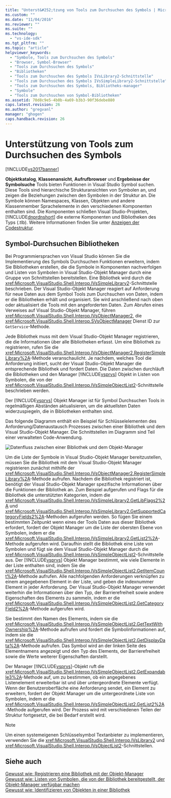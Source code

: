 ```yaml
---
title: "Unterst&#252;tzung von Tools zum Durchsuchen des Symbols | Microsoft Docs"
ms.custom: ""
ms.date: "11/04/2016"
ms.reviewer: ""
ms.suite: ""
ms.technology: 
  - "vs-ide-sdk"
ms.tgt_pltfrm: ""
ms.topic: "article"
helpviewer_keywords: 
  - "Symbole, Tools zum Durchsuchen des Symbols"
  - "Browser, Symbol-Browser"
  - "Tools zum Durchsuchen des Symbols"
  - "Bibliotheken"
  - "Tools zum Durchsuchen des Symbols IVsLibrary2-Schnittstelle"
  - "Tools zum Durchsuchen des Symbols IVsSimpleLibrary2-Schnittstelle"
  - "Tools zum Durchsuchen des Symbols, Bibliotheks-manager"
  - "Symbole"
  - "Tools zum Durchsuchen von Symbol-Bibliotheken"
ms.assetid: 70d8c9e5-4b0b-4a69-b3b3-90f36debe880
caps.latest.revision: 26
ms.author: "gregvanl"
manager: "ghogen"
caps.handback.revision: 26
---
```

# Unterst&#252;tzung von Tools zum Durchsuchen des Symbols
[!INCLUDE[vs2017banner](../../code-quality/includes/vs2017banner.md)]

**Objektkatalog**, **Klassenansicht**, **Aufrufbrowser** und **Ergebnisse der Symbolsuche** Tools bieten Funktionen in Visual Studio Symbol suchen.  Diese Tools sind hierarchische Strukturansichten von Symbolen an, und zeigen die Beziehungen zwischen den Symbolen in der Struktur an.  Die Symbole können Namespaces, Klassen, Objekten und andere Klassenmember Sprachelemente in den verschiedenen Komponenten enthalten sind.  Die Komponenten schließen Visual Studio\-Projekten, [!INCLUDE[dnprdnshort](../../code-quality/includes/dnprdnshort_md.md)] die externe Komponenten und Bibliotheken des Typs \(.tlb\).  Weitere Informationen finden Sie unter [Anzeigen der Codestruktur](../../ide/viewing-the-structure-of-code.md).  
  
## Symbol\-Durchsuchen Bibliotheken  
 Bei Programmiersprachen von Visual Studio können Sie die Implementierung des Symbols Durchsuchen Funktionen erweitern, indem Sie Bibliotheken erstellen, die die Symbole in Komponenten nachverfolgen und Listen von Symbolen in Visual Studio\-Objekt Manager durch eine Gruppe von Schnittstellen bereitstellen.  Eine Bibliothek wird durch die <xref:Microsoft.VisualStudio.Shell.Interop.IVsSimpleLibrary2>\-Schnittstelle beschrieben.  Der Visual Studio\-Objekt Manager reagiert auf Anforderung für neue Daten aus dem Symbol Tools zum Durchsuchen von Daten, indem er die Bibliotheken erhält und organisiert.  Sie wird anschließend nach oben oder aktualisiert die Tools mit den angeforderten Daten.  Zum Abrufen eines Verweises auf Visual Studio\-Objekt Manager, führen <xref:Microsoft.VisualStudio.Shell.Interop.IVsObjectManager2>, die <xref:Microsoft.VisualStudio.Shell.Interop.SVsObjectManager> Dienst ID zur `GetService`\-Methode.  
  
 Jede Bibliothek muss mit dem Visual Studio\-Objekt Manager registrieren, die die Informationen über alle Bibliotheken erfasst.  Um eine Bibliothek zu registrieren, rufen Sie die <xref:Microsoft.VisualStudio.Shell.Interop.IVsObjectManager2.RegisterSimpleLibrary%2A>\-Methode veranschaulicht.  Je nachdem, welches Tool die Anforderung initiiert, sucht der Visual Studio\-Objekt Manager die entsprechende Bibliothek und fordert Daten.  Die Daten zwischen durchläuft die Bibliotheken und den Manager [!INCLUDE[vsprvs](../../code-quality/includes/vsprvs_md.md)] Objekt in Listen von Symbolen, die von der <xref:Microsoft.VisualStudio.Shell.Interop.IVsSimpleObjectList2>\-Schnittstelle beschrieben werden.  
  
 Der [!INCLUDE[vsprvs](../../code-quality/includes/vsprvs_md.md)] Objekt Manager ist für Symbol Durchsuchen Tools in regelmäßigen Abständen aktualisieren, um die aktuellsten Daten widerzuspiegeln, die in Bibliotheken enthalten sind.  
  
 Das folgende Diagramm enthält ein Beispiel für Schlüsselelementen des Anforderung\/Datenaustausch Prozesses zwischen einer Bibliothek und dem Visual Studio\-Objekt Manager.  Die Schnittstellen im Diagramm sind Teil einer verwalteten Code\-Anwendung.  
  
 ![Datenfluss zwischen einer Bibliothek und dem Objekt&#45;Manager](../../extensibility/internals/media/callbrowserdiagram.png "CallBrowserDiagram")  
  
 Um die Liste der Symbole in Visual Studio\-Objekt Manager bereitzustellen, müssen Sie die Bibliothek mit dem Visual Studio\-Objekt Manager registrieren zunächst mithilfe der <xref:Microsoft.VisualStudio.Shell.Interop.IVsObjectManager2.RegisterSimpleLibrary%2A>\-Methode aufrufen.  Nachdem die Bibliothek registriert ist, benötigt der Visual Studio\-Objekt Manager spezifische Informationen über die Funktionen der Bibliothek an.  Zum Beispiel aufgerufen und Flags für die Bibliothek die unterstützten Kategorien, indem die <xref:Microsoft.VisualStudio.Shell.Interop.IVsSimpleLibrary2.GetLibFlags2%2A> und <xref:Microsoft.VisualStudio.Shell.Interop.IVsSimpleLibrary2.GetSupportedCategoryFields2%2A>\-Methoden aufgerufen werden.  So fügen Sie einem bestimmten Zeitpunkt wenn eines der Tools Daten aus dieser Bibliothek erfordert, fordert der Objekt Manager um die Liste der obersten Ebene von Symbolen, indem er die <xref:Microsoft.VisualStudio.Shell.Interop.IVsSimpleLibrary2.GetList2%2A>\-Methode aufgerufen wird.  Daraufhin stellt die Bibliothek eine Liste von Symbolen und fügt sie dem Visual Studio\-Objekt Manager durch die <xref:Microsoft.VisualStudio.Shell.Interop.IVsSimpleObjectList2>\-Schnittstelle aus.  Der [!INCLUDE[vsprvs](../../code-quality/includes/vsprvs_md.md)] Objekt Manager bestimmt, wie viele Elemente in der Liste enthalten sind, indem Sie die <xref:Microsoft.VisualStudio.Shell.Interop.IVsSimpleObjectList2.GetItemCount%2A>\-Methode aufrufen.  Alle nachfolgenden Anforderungen verknüpfen zu einem angegebenen Element in der Liste, und geben die indexnummer Element in jeder Anforderung.  Der Visual Studio\-Objekt Manager verwendet weiterhin die Informationen über den Typ, der Barrierefreiheit sowie andere Eigenschaften des Elements zu sammeln, indem er die <xref:Microsoft.VisualStudio.Shell.Interop.IVsSimpleObjectList2.GetCategoryField2%2A>\-Methode aufgerufen wird.  
  
 Sie bestimmt den Namen des Elements, indem sie die <xref:Microsoft.VisualStudio.Shell.Interop.IVsSimpleObjectList2.GetTextWithOwnership%2A>\-Methode aufrufen und fordert die Symbolinformationen auf, indem sie die <xref:Microsoft.VisualStudio.Shell.Interop.IVsSimpleObjectList2.GetDisplayData%2A>\-Methode aufrufen.  Das Symbol wird an der linken Seite des Elementnamens angezeigt und den Typ des Elements, der Barrierefreiheit sowie die Werte weiterer Eigenschaften darstellt.  
  
 Der Manager [!INCLUDE[vsprvs](../../code-quality/includes/vsprvs_md.md)]\-Objekt ruft die <xref:Microsoft.VisualStudio.Shell.Interop.IVsSimpleObjectList2.GetExpandable3%2A>\-Methode auf, um zu bestimmen, ob ein angegebenes Listenelement erweiterbar ist und über untergeordnete Elemente verfügt.  Wenn der Benutzeroberfläche eine Anforderung sendet, ein Element zu erweitern, fordert der Objekt Manager um die untergeordnete Liste von Symbolen, indem er die <xref:Microsoft.VisualStudio.Shell.Interop.IVsSimpleObjectList2.GetList2%2A>\-Methode aufgerufen wird.  Der Prozess wird mit verschiedenen Teilen der Struktur fortgesetzt, die bei Bedarf erstellt wird.  
  
> [!NOTE]
>  Um einen systemeigenen Schlüsselsymbol Textanbieter zu implementieren, verwenden Sie die <xref:Microsoft.VisualStudio.Shell.Interop.IVsLibrary2> und <xref:Microsoft.VisualStudio.Shell.Interop.IVsObjectList2>\-Schnittstellen.  
  
## Siehe auch  
 [Gewusst wie: Registrieren eine Bibliothek mit der Objekt\-Manager](../../extensibility/internals/how-to-register-a-library-with-the-object-manager.md)   
 [Gewusst wie: Listen von Symbolen, die von der Bibliothek bereitgestellt, der Objekt\-Manager verfügbar machen](../../extensibility/internals/how-to-expose-lists-of-symbols-provided-by-the-library-to-the-object-manager.md)   
 [Gewusst wie: Identifizieren von Objekten in einer Bibliothek](../../extensibility/internals/how-to-identify-symbols-in-a-library.md)